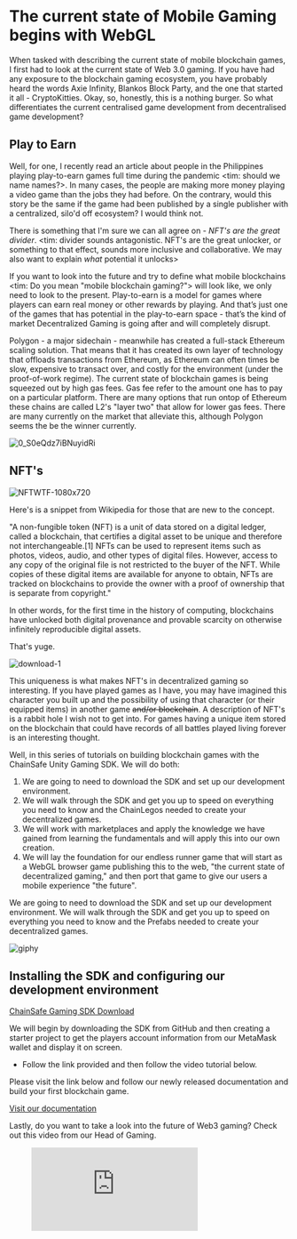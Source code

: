 # The current state of  Mobile Gaming begins with WebGL 

When tasked with describing the current state of mobile blockchain games, I first had to look at the current state of Web 3.0 gaming. If you have had any exposure to the blockchain gaming ecosystem, you have probably heard the words Axie Infinity, Blankos Block Party, and the one that started it all - CryptoKitties. Okay, so, honestly, this is a nothing burger. So what differentiates the current centralised game development from decentralised game development? 


## Play to Earn 

Well, for one, I recently read an article about people in the Philippines playing play-to-earn games full time during the pandemic <tim: should we name names?>. In many cases, the people are making more money playing a video game than the jobs they had before. On the contrary, would this story be the same if the game had been published by a single publisher with a centralized, silo'd off ecosystem? I would think not.

There is something that I'm sure we can all agree on - _NFT's are the great divider_. <tim: divider sounds antagonistic. NFT's are the great unlocker, or something to that effect, sounds more inclusive and collaborative. We may also want to explain *what* potential it unlocks>

If you want to look into the future and try to define what mobile blockchains <tim: Do you mean "mobile blockchain gaming?"> will look like, we only need to look to the present. Play-to-earn is a model for games where players can earn real money or other rewards by playing. And that’s just one of the games that has potential in the play-to-earn space - that’s the kind of market Decentralized Gaming is going after and will completely disrupt.

Polygon - a major sidechain - meanwhile has created a full-stack Ethereum scaling solution. That means that it has created its own layer of technology that offloads transactions from Ethereum, as Ethereum can often times be slow, expensive to transact over, and costly for the environment (under the proof-of-work regime). The current state of blockchain games is being squeezed out by high gas fees. Gas fee refer to the amount one has to pay on a particular platform. There are many options that run ontop of Ethereum these chains are called L2's "layer two" that allow for lower gas fees. There are many currently on the market that alleviate this, although Polygon seems the be the winner currently.


![0_S0eQdz7iBNuyidRi](https://user-images.githubusercontent.com/681817/135526593-bc0500dd-e475-47f3-9f7c-faac6cc5bf25.png)


## NFT's


![NFTWTF-1080x720](https://user-images.githubusercontent.com/681817/135502611-174c0589-d890-41d9-805b-fcb0a4bb237b.jpg?style=centerme)


Here's is a snippet from Wikipedia for those that are new to the concept.

"A non-fungible token (NFT) is a unit of data stored on a digital ledger, called a blockchain, that certifies a digital asset to be unique and therefore not interchangeable.[1] NFTs can be used to represent items such as photos, videos, audio, and other types of digital files. However, access to any copy of the original file is not restricted to the buyer of the NFT. While copies of these digital items are available for anyone to obtain, NFTs are tracked on blockchains to provide the owner with a proof of ownership that is separate from copyright."

<tim adds> In other words, for the first time in the history of computing, blockchains have unlocked both digital provenance and provable scarcity on otherwise infinitely reproducible digital assets. 
  
That's yuge.


![download-1](https://user-images.githubusercontent.com/681817/135503588-540e5964-3184-44a0-84a5-d29ebc9238d8.jpg)



This uniqueness is what makes NFT's in decentralized gaming so interesting. If you have played games as I have, you may have imagined this character you built up and the possibility of using that character (or their equipped items) in another game ~~and/or blockchain~~. A description of NFT's is a rabbit hole I wish not to get into. For games having a unique item stored on the blockchain that could have records of all battles played living forever is an interesting thought.
  
Well, in this series of tutorials on building blockchain games with the ChainSafe Unity Gaming SDK. We will do both:

1. We are going to need to download the SDK and set up our development environment.
2. We will walk through the SDK and get you up to speed on everything you need to know and the ChainLegos needed to create your decentralized games.
3. We will work with marketplaces and apply the knowledge we have gained from learning the fundamentals and will apply this into our own creation.
4. We will lay the foundation for our endless runner game that will start as a WebGL browser game publishing this to the web, "the current state of decentralized gaming," and then port that game to give our users a mobile experience "the future".


We are going to need to download the SDK and set up our development environment.
We will walk through the SDK and get you up to speed on everything you need to know and the Prefabs needed to create your decentralized games.

![giphy](https://user-images.githubusercontent.com/681817/135502868-a40e1355-d1d2-4253-b457-f12b84c54cd5.gif?style=centerme)

## Installing the SDK and configuring our development environment

[ChainSafe Gaming SDK Download](https://github.com/ChainSafe/web3.unity/releases)

We will begin by downloading the SDK from GitHub and then creating a starter project to get the players account information from our MetaMask wallet and display it on screen. 
* Follow the link provided and then follow the video tutorial below.

Please visit the link below and follow our newly released documentation and build your first blockchain game.

[Visit our documentation](https://chainsafe.github.io/game-docs/)

Lastly, do you want to take a look into the future of Web3 gaming? Check out this video from our Head of Gaming.
  
<!-- blank line -->
<figure class="video_container">
  <iframe src="https://www.youtube.com/watch?v=7D-pja1Dmkg" frameborder="0" allowfullscreen="true"> </iframe>
</figure>
<!-- blank line -->


